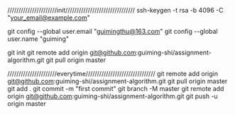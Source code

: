 //////////////////////init///////////////////////////////
ssh-keygen -t rsa -b 4096 -C "your_email@example.com"  

  git config --global user.email "guimingthu@163.com"
  git config --global user.name "guiming"

git init
git remote add origin git@github.com:guiming-shi/assignment-algorithm.git
git pull origin master

//////////////////////everytime///////////////////////////////
git remote add origin git@github.com:guiming-shi/assignment-algorithm.git
git pull origin master
git add .
git commit -m "first commit"
git branch -M master
git remote add origin git@github.com:guiming-shi/assignment-algorithm.git
git push -u origin master
                



